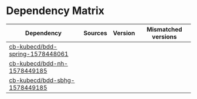 # Dependency Matrix

Dependency | Sources | Version | Mismatched versions
---------- | ------- | ------- | -------------------
[cb-kubecd/bdd-spring-1578448061](https://github.com/cb-kubecd/bdd-spring-1578448061.git) |  | []() | 
[cb-kubecd/bdd-nh-1578449185](https://github.com/cb-kubecd/bdd-nh-1578449185.git) |  | []() | 
[cb-kubecd/bdd-sbhg-1578449185](https://github.com/cb-kubecd/bdd-sbhg-1578449185.git) |  | []() | 

